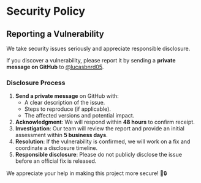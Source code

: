 # Security Policy

## Reporting a Vulnerability

We take security issues seriously and appreciate responsible disclosure.  

If you discover a vulnerability, please report it by sending a **private message on GitHub** to [@lucasbnrd05](https://github.com/lucasbnrd05).  

### **Disclosure Process**
1. **Send a private message** on GitHub with:
   - A clear description of the issue.
   - Steps to reproduce (if applicable).
   - The affected versions and potential impact.
2. **Acknowledgment**: We will respond within **48 hours** to confirm receipt.
3. **Investigation**: Our team will review the report and provide an initial assessment within **5 business days**.
4. **Resolution**: If the vulnerability is confirmed, we will work on a fix and coordinate a disclosure timeline.
5. **Responsible disclosure**: Please do not publicly disclose the issue before an official fix is released.

We appreciate your help in making this project more secure! 🚀🔒
